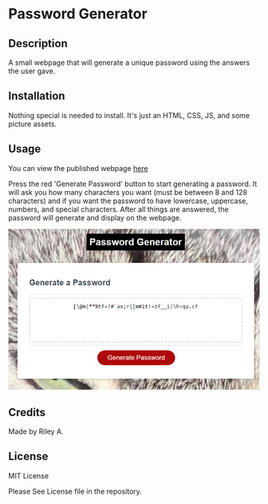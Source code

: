 # Password Generator
## Description

A small webpage that will generate a unique password using the answers the user gave.

## Installation

Nothing special is needed to install. It's just an HTML, CSS, JS, and some picture assets.

## Usage

You can view the published webpage [here](https://spawze.github.io/Password-Generator-With-A-Very-Uniquely-Named-Repository/)  

Press the red 'Generate Password' button to start generating a password. It will ask you how many characters you want (must be between 8 and 128 characters) and if you want the password to have lowercase, uppercase, numbers, and special characters. After all things are answered, the password will generate and display on the webpage.

![Image of the webpage](assets/styles/images/Screenshot_1.png)


## Credits

Made by Riley A.

## License

MIT License

Please See License file in the repository.

